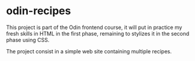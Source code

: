 # odin-recipes

This project is part of the Odin frontend course, it will put in practice my fresh skills in HTML in the first phase, remaining to stylizes it in the second phase using CSS.

The project consist in a simple web site containing multiple recipes.

